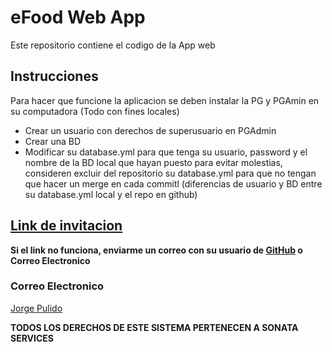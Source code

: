 # eFood Web App

Este repositorio contiene el codigo de la App web

## Instrucciones
Para hacer que funcione la aplicacion se deben instalar la PG y PGAmin en su computadora (Todo con fines locales)
* Crear un usuario con derechos de superusuario en PGAdmin
* Crear una BD
* Modificar su database.yml para que tenga su usuario, password y el nombre de la BD local que hayan puesto
para evitar molestias, consideren excluir del repositorio su database.yml para que no tengan que hacer un merge en cada commitl
(diferencias de usuario y BD entre su database.yml local y el repo en github)

## [Link de invitacion](https://github.com/RowerPulido/e-Food-Web/invitations)
**Si el link no funciona, enviarme un correo con su usuario de [GitHub](https://github.com) o Correo Electronico**

### Correo Electronico
[Jorge Pulido](mailto:jorgepulidotrujillo@gmail.com)

**TODOS LOS DERECHOS DE ESTE SISTEMA PERTENECEN A SONATA SERVICES**

